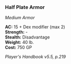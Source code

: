 ### Half Plate Armor
*Medium Armor*  

**AC:** 15 + Dex modifier (max 2)  
**Strength:** -  
**Stealth:** Disadvantage  
**Weight:** 40 lb.  
**Cost:** 750 GP  

*Player's Handbook v5.5, p.219*